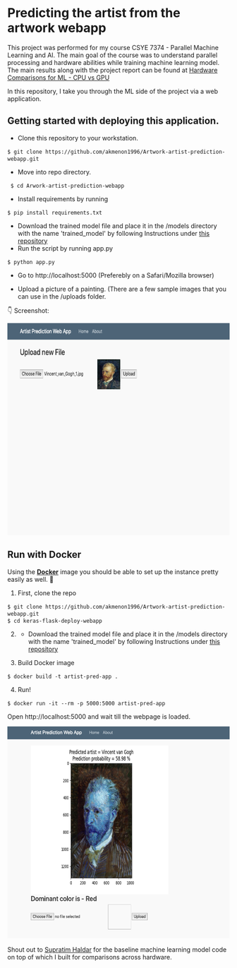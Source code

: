 # Predicting the artist from the artwork webapp
This project was performed for my course CSYE 7374 - Parallel Machine Learning and AI. The main goal of the course was to understand
parallel processing and hardware abilities while training machine learning model. The main results along with the project report
can be found at [Hardware Comparisons for ML - CPU vs GPU](https://github.com/akmenon1996/Harware_Comparison-GPUvsCPU-/blob/master/instructions.md)

In this repository, I take you through the ML side of the project via a web application. 

## Getting started with deploying this application. 

- Clone this repository to your workstation. 
```shell
$ git clone https://github.com/akmenon1996/Artwork-artist-prediction-webapp.git
```
- Move into repo directory. 
```shell
 $ cd Arwork-artist-prediction-webapp
 ```
- Install requirements by running 
 ```shell
 $ pip install requirements.txt
 ```
- Download the trained model file and place it in the /models directory with the name 'trained_model' by 
following Instructions under [this repository](https://github.com/akmenon1996/Harware_Comparison-GPUvsCPU-/blob/master/instructions.md)
- Run the script by running app.py
 ```shell
 $ python app.py
 ```

- Go to http://localhost:5000 (Preferebly on a Safari/Mozilla browser)

- Upload a picture of a painting. (There are a few sample images that you can use in the /uploads folder. 

:point_down: Screenshot:

<p align="center">
  <img src="https://github.com/akmenon1996/Artwork-artist-prediction-webapp/blob/master/display_outputs/home_page.png" height="480px" alt="">
</p>

## Run with Docker

Using the **[Docker](https://www.docker.com)** image you should be able to set up the instance pretty easily as well. :whale:


1. First, clone the repo
```shell
$ git clone https://github.com/akmenon1996/Artwork-artist-prediction-webapp.git
$ cd keras-flask-deploy-webapp
```
2. - Download the trained model file and place it in the /models directory with the name 'trained_model' by 
following Instructions under [this repository](https://github.com/akmenon1996/Harware_Comparison-GPUvsCPU-/blob/master/instructions.md)

3. Build Docker image
```shell
$ docker build -t artist-pred-app .
```

4. Run!
```shell
$ docker run -it --rm -p 5000:5000 artist-pred-app
```



Open http://localhost:5000 and wait till the webpage is loaded.

<p align="center">
  <img src="https://github.com/akmenon1996/Artwork-artist-prediction-webapp/blob/master/display_outputs/output_image.png" height="480px" alt="">
</p>


Shout out to [Supratim Haldar](https://supratimh.github.io/) for the baseline machine learning model code on top of which I built for comparisons across hardware.
